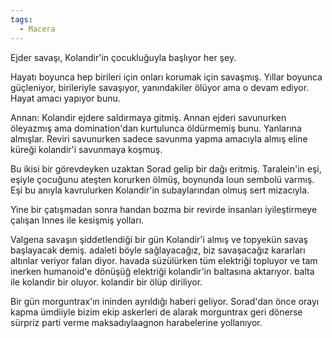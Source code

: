 ```yaml
---  
tags:  
  - Macera  
---  
```

  
Ejder savaşı, Kolandir'in çocukluğuyla başlıyor her şey.  
  
Hayatı boyunca hep birileri için onları korumak için savaşmış. Yıllar boyunca güçleniyor, birileriyle savaşıyor, yanındakiler ölüyor ama o devam ediyor. Hayat amacı yapıyor bunu.  
  
Annan: Kolandir ejdere saldırmaya gitmiş. Annan ejderi savunurken öleyazmış ama domination'dan kurtulunca öldürmemiş bunu. Yanlarına almışlar. Reviri savunurken sadece savunma yapma amacıyla almış eline küreği kolandir'i savunmaya koşmuş.  
  
Bu ikisi bir görevdeyken uzaktan Sorad gelip bir dağı eritmiş. Taralein'in eşi, eşiyle çocuğunu ateşten korurken ölmüş, boynunda Ioun sembolü varmış. Eşi bu anıyla kavrulurken Kolandir'in subaylarından olmuş sert mizacıyla.  
  
Yine bir çatışmadan sonra handan bozma bir revirde insanları iyileştirmeye çalışan Innes ile kesişmiş yolları.  
  
Valgena savaşın şiddetlendiği bir gün Kolandir'i almış ve topyekün savaş başlayacak demiş. adaleti böyle sağlayacağız, biz savaşacağız kararları altınlar veriyor falan diyor. havada süzülürken tüm elektriği topluyor ve tam inerken humanoid'e dönüşüğ elektriği kolandir'in baltasına aktarıyor. balta ile kolandir bir oluyor. kolandir bir ölüp diriliyor.  
  
Bir gün morguntrax'ın ininden ayrıldığı haberi geliyor. Sorad'dan önce orayı kapma ümdiiyle bizim ekip askerleri de alarak morguntrax geri dönerse sürpriz parti verme maksadıylaagnon harabelerine yollanıyor.